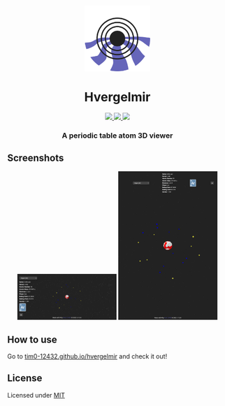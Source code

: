 <div align="center">
    <img src="./public/favicon.svg" height="150" />
    <h1>Hvergelmir</h1>

<a href="https://github.com/tim0-12432/hvergelmir/actions/workflows/build.yml">
    <img src="https://img.shields.io/github/actions/workflow/status/tim0-12432/hvergelmir/build.yml?label=Build" />
</a>

<a href="https://tim0-12432.github.io/hvergelmir">
    <img src="https://img.shields.io/website?down_color=red&down_message=down&label=Website&up_color=brightgreen&up_message=online&url=https%3A%2F%2Ftim0-12432.github.io%2Fhvergelmir" />
</a>

<a href="https://github.com/tim0-12432/hvergelmir">
    <img src="https://img.shields.io/github/package-json/v/tim0-12432/hvergelmir?color=blue&label=Version" />
</a>
<h3>A periodic table atom 3D viewer</h3>
</div>

## Screenshots

<p align="center">
 <img src="./docs/iPhone-12-Pro.png" width="45%" />
 <img src="./docs/Surface-Pro-7.png" width="45%" />
</p>

## How to use

Go to [tim0-12432.github.io/hvergelmir](https://tim0-12432.github.io/hvergelmir) and check it out!

## License

Licensed under [MIT](./LICENSE.md)
